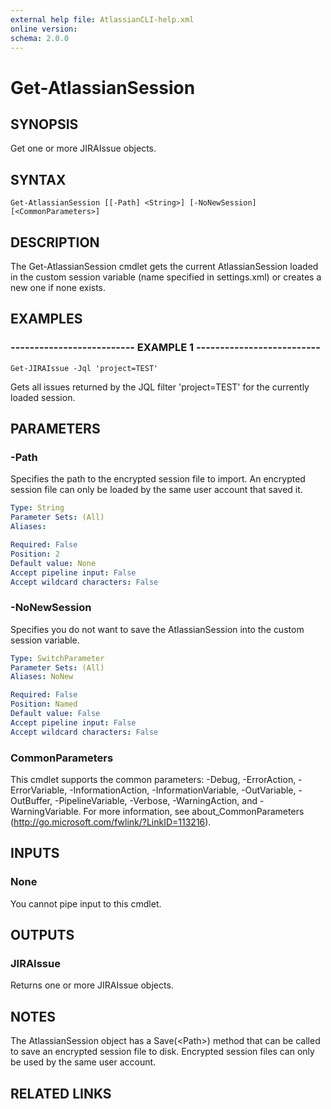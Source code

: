 ```yaml
---
external help file: AtlassianCLI-help.xml
online version: 
schema: 2.0.0
---
```


# Get-AtlassianSession

## SYNOPSIS
Get one or more JIRAIssue objects.

## SYNTAX

```
Get-AtlassianSession [[-Path] <String>] [-NoNewSession] [<CommonParameters>]
```

## DESCRIPTION
The Get-AtlassianSession cmdlet gets the current AtlassianSession loaded in the custom session variable (name specified in settings.xml) or creates a new one if none exists.

## EXAMPLES

### -------------------------- EXAMPLE 1 --------------------------
```
Get-JIRAIssue -Jql 'project=TEST'
```

Gets all issues returned by the JQL filter 'project=TEST' for the currently loaded session.

## PARAMETERS

### -Path
Specifies the path to the encrypted session file to import.
An encrypted session file can only be loaded by the same user account that saved it.

```yaml
Type: String
Parameter Sets: (All)
Aliases: 

Required: False
Position: 2
Default value: None
Accept pipeline input: False
Accept wildcard characters: False
```

### -NoNewSession
Specifies you do not want to save the AtlassianSession into the custom session variable.

```yaml
Type: SwitchParameter
Parameter Sets: (All)
Aliases: NoNew

Required: False
Position: Named
Default value: False
Accept pipeline input: False
Accept wildcard characters: False
```

### CommonParameters
This cmdlet supports the common parameters: -Debug, -ErrorAction, -ErrorVariable, -InformationAction, -InformationVariable, -OutVariable, -OutBuffer, -PipelineVariable, -Verbose, -WarningAction, and -WarningVariable. For more information, see about_CommonParameters (http://go.microsoft.com/fwlink/?LinkID=113216).

## INPUTS

### None
You cannot pipe input to this cmdlet.

## OUTPUTS

### JIRAIssue
Returns one or more JIRAIssue objects.

## NOTES
The AtlassianSession object has a Save(\<Path\>) method that can be called to save an encrypted session file to disk.
Encrypted session files can only be used by the same user account.

## RELATED LINKS


